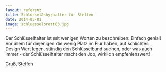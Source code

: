 ```yaml
---
layout: referenz
title: Schlüssel&shy;halter für Steffen
date: 2014-05-01
image: schluesselbrett03.jpg
---
```


Der Schlüsselhalter ist mit wenigen Worten zu beschreiben: 
Einfach genial! Vor allem für diejenigen die wenig Platz im Flur haben, 
auf schlichtes Design Wert legen, ständig den Schlüsselbund suchen, 
oder was auch immer - der Schlüsselhalter macht den Job, wirklich empfehlenswert!

Gruß, Steffen